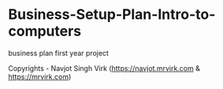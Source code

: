 # Business-Setup-Plan-Intro-to-computers
business plan first year project


Copyrights - Navjot Singh Virk (https://navjot.mrvirk.com & https://mrvirk.com)
